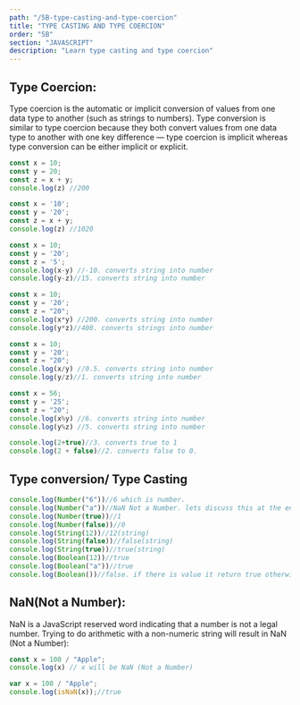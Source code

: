 ```yaml
---
path: "/5B-type-casting-and-type-coercion"
title: "TYPE CASTING AND TYPE COERCION"
order: "5B"
section: "JAVASCRIPT"
description: "Learn type casting and type coercion"
---
```


## Type Coercion:
Type coercion is the automatic or implicit conversion of values from one data type to another (such as strings to numbers). Type conversion is similar to type coercion because they both convert values from one data type to another with one key difference — type coercion is implicit whereas type conversion can be either implicit or explicit.

```js
const x = 10;
const y = 20;
const z = x + y;
console.log(z) //200
```
```js
const x = '10';
const y = '20';
const z = x + y;
console.log(z) //1020
```

```js
const x = 10;
const y = '20';
const z = '5';
console.log(x-y) //-10. converts string into number
console.log(y-z)//15. converts string into number
```
```js
const x = 10;
const y = '20';
const z = "20";
console.log(x*y) //200. converts string into number
console.log(y*z)//400. converts strings into number
```
```js
const x = 10;
const y = '20';
const z = "20";
console.log(x/y) //0.5. converts string into number
console.log(y/z)//1. converts string into number
```
```js
const x = 56;
const y = '25';
const z = "20";
console.log(x%y) //6. converts string into number
console.log(y%z) //5. converts string into number
```
```js
console.log(2+true)//3. converts true to 1
console.log(2 + false)//2. converts false to 0.
```

## Type conversion/ Type Casting

```js
console.log(Number("6"))//6 which is number.
console.log(Number("a"))//NaN Not a Number. lets discuss this at the end of this topic
console.log(Number(true))//1
console.log(Number(false))//0
console.log(String(12))//12(string)
console.log(String(false))//false(string)
console.log(String(true))//true(string)
console.log(Boolean(12))//true
console.log(Boolean("a"))//true
console.log(Boolean())//false. if there is value it return true otherwise false
```

## NaN(Not a Number):
NaN is a JavaScript reserved word indicating that a number is not a legal number.
Trying to do arithmetic with a non-numeric string will result in NaN (Not a Number):

```js
const x = 100 / "Apple"; 
console.log(x) // x will be NaN (Not a Number)
```
```js
var x = 100 / "Apple";
console.log(isNaN(x));//true
```




